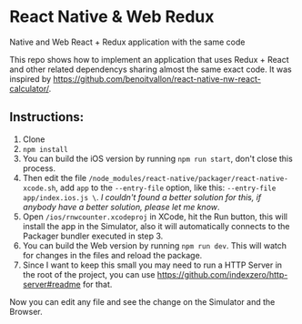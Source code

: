 # React Native & Web Redux
Native and Web React + Redux application with the same code

This repo shows how to implement an application that uses Redux + React and other related dependencys sharing almost the same exact code.
It was inspired by https://github.com/benoitvallon/react-native-nw-react-calculator/.

## Instructions:

1. Clone
2. `npm install`
3. You can build the iOS version by running `npm run start`, don't close this process.
4. Then edit the file `/node_modules/react-native/packager/react-native-xcode.sh`, add `app` to the `--entry-file` option, like this:
   `--entry-file app/index.ios.js \`. _I couldn't found a better solution for this, if anybody have a better solution, please let me know_.
5. Open `/ios/rnwcounter.xcodeproj` in XCode, hit the Run button, this will install the app in the Simulator, also it will automatically connects to the Packager bundler executed in step 3.
6. You can build the Web version by running `npm run dev`. This will watch for changes in the files and reload the package.
7. Since I want to keep this small you may need to run a HTTP Server in the root of the project, you can use https://github.com/indexzero/http-server#readme for that.


Now you can edit any file and see the change on the Simulator and the Browser.
